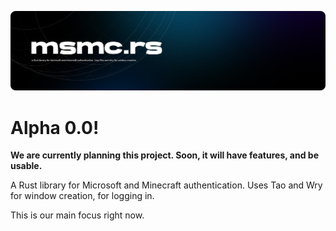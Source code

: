 ![msmc.rs cover](../assets/msmc.rs-cover.png)

# Alpha 0.0!

**We are currently planning this project. Soon, it will have features, and be usable.**

A Rust library for Microsoft and Minecraft authentication. Uses Tao and Wry for window creation, for logging in.

This is our main focus right now.

